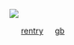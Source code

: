  ![](https://external-content.duckduckgo.com/iu/?u=http%3A%2F%2Fvignette2.wikia.nocookie.net%2Fclubpenguin%2Fimages%2F8%2F88%2FBlack_Puffle_Dig.gif%2Frevision%2Flatest%2Fscale-to-width-down%2F185%3Fcb%3D20151205203628&f=1&nofb=1&ipt=919ec748501cc5a66b277c1c9f79fd0acb4383d0f47a02a148955302f2914ab8&ipo=images)

⠀⠀[rentry](https://rentry.co/lua)⠀⠀[gb](https://skip.123guestbook.com/)

